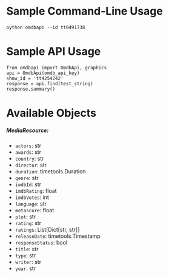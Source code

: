 # Sample Command-Line Usage
```
python omdbapi --id tt0491738
```

# Sample API Usage
```
from omdbapi import OmdbApi, graphics
api = OmdbApi(omdb_api_key)
show_id = 'tt4254242'
response = api.find(test_string)
response.summary()
```

# Available Objects


##### MediaResource:
- `actors`: str
- `awards`: str
- `country`: str
- `director`: str
- `duration`: timetools.Duration
- `genre`: str
- `imdbId`: str
- `imdbRating`: float
- `imdbVotes`: int
- `language`: str
- `metascore`: float
- `plot`: str
- `rating`: str
- `ratings`: List[Dict[str, str]]
- `releaseDate`: timetools.Timestamp
- `responseStatus`: bool
- `title`: str
- `type`: str
- `writer`: str
- `year`: str
